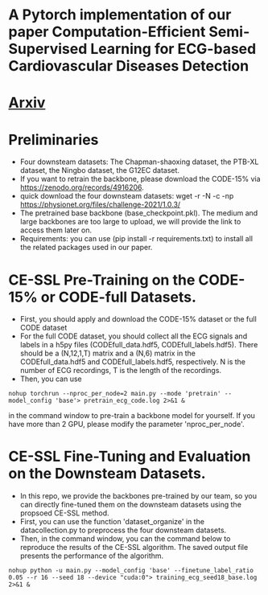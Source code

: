 # A Pytorch implementation of our paper Computation-Efficient Semi-Supervised Learning for ECG-based Cardiovascular Diseases Detection
# [Arxiv](https://arxiv.org/pdf/2406.14377)
# Preliminaries
* Four downsteam datasets: The Chapman-shaoxing dataset, the PTB-XL dataset, the Ningbo dataset, the G12EC dataset.
* If you want to retrain the backbone, please download the CODE-15% via https://zenodo.org/records/4916206.
* quick download the four downsteam datasets: wget -r -N -c -np https://physionet.org/files/challenge-2021/1.0.3/
* The pretrained base backbone (base_checkpoint.pkl). The medium and large backbones are too large to upload, we will provide the link to access them later on.
* Requirements: you can use (pip install -r requirements.txt) to install all the related packages used in our paper.
# CE-SSL Pre-Training on the CODE-15% or CODE-full Datasets.
* First, you should apply and download the CODE-15% dataset or the full CODE dataset
* For the full CODE dataset, you should collect all the ECG signals and labels in a h5py files (CODEfull_data.hdf5, CODEfull_labels.hdf5). There should be a (N,12,1,T) matrix and a (N,6) matrix in the CODEfull_data.hdf5 and CODEfull_labels.hdf5, respectively. N is the number of ECG recordings, T is the length of the recordings.
* Then, you can use
```
nohup torchrun --nproc_per_node=2 main.py --mode 'pretrain' --model_config 'base'> pretrain_ecg_code.log 2>&1 &
```
in the command window to pre-train a backbone model for yourself. If you have more than 2 GPU, please modify the parameter 'nproc_per_node'.
# CE-SSL Fine-Tuning and Evaluation on the Downsteam Datasets.
* In this repo, we provide the backbones pre-trained by our team, so you can directly fine-tuned them on the downsteam datasets using the propsoed CE-SSL method.
* First, you can use the function 'dataset_organize' in the datacollection.py to preprocess the four downsteam datasets.
* Then, in the command window, you can the command below to reproduce the results of the CE-SSL algorithm. The saved output file presents the performance of the algorithm.
```
nohup python -u main.py --model_config 'base' --finetune_label_ratio 0.05 --r 16 --seed 18 --device "cuda:0"> training_ecg_seed18_base.log 2>&1 &
```

